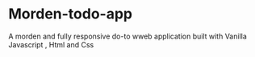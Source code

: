 # Morden-todo-app
A morden and fully responsive do-to wweb application built with Vanilla Javascript , Html and Css 
